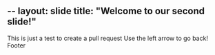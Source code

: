--
layout: slide
title: "Welcome to our second slide!"
---
This is just a test to create a pull request
Use the left arrow to go back!
Footer
